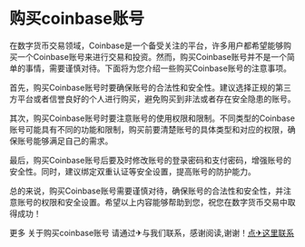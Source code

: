# 购买coinbase账号

在数字货币交易领域，Coinbase是一个备受关注的平台，许多用户都希望能够购买一个Coinbase账号来进行交易和投资。然而，购买Coinbase账号并不是一个简单的事情，需要谨慎对待。下面将为您介绍一些购买Coinbase账号的注意事项。

首先，购买Coinbase账号时要确保账号的合法性和安全性。建议选择正规的第三方平台或者信誉良好的个人进行购买，避免购买到非法或者存在安全隐患的账号。

其次，购买Coinbase账号时要注意账号的使用权限和限制。不同类型的Coinbase账号可能具有不同的功能和限制，购买前要清楚账号的具体类型和对应的权限，确保账号能够满足自己的需求。

最后，购买Coinbase账号后要及时修改账号的登录密码和支付密码，增强账号的安全性。同时，建议绑定双重认证等安全设置，提高账号的防护能力。

总的来说，购买Coinbase账号需要谨慎对待，确保账号的合法性和安全性，并注意账号的权限和安全设置。希望以上内容能够帮助到您，祝您在数字货币交易中取得成功！

更多 关于购买coinbase账号 请通过✈与我们联系，感谢阅读,谢谢！[点✈这里联系](https://sms.k02.cc)